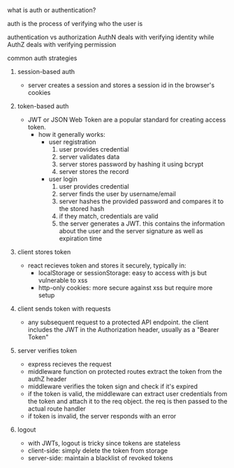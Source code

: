 what is auth or authentication?

auth is the process of verifying who the user is

authentication vs authorization
AuthN deals with verifying identity while AuthZ deals with verifying permission

common auth strategies

1. session-based auth
    - server creates a session and stores a session id in the browser's cookies

2. token-based auth
    - JWT or JSON Web Token are a popular standard for creating access token.
        - how it generally works:
            - user registration
                1. user provides credential
                2. server validates data
                3. server stores password by hashing it using bcrypt
                4. server stores the record
            - user login
                1. user provides credential
                2. server finds the user by username/email
                3. server hashes the provided password and compares it to the stored hash
                4. if they match, credentials are valid
                5. the server generates a JWT. this contains the information about the user and the server signature as well as expiration time

3. client stores token
    - react recieves token and stores it securely, typically in:
        - localStorage or sessionStorage: easy to access with js but vulnerable to xss
        - http-only cookies: more secure against xss but require more setup

4. client sends token with requests
    - any subsequent request to a protected API endpoint. the client includes the JWT in the Authorization header, usually as a "Bearer Token"

5. server verifies token
    - express recieves the request
    - middleware function on protected routes extract the token from the authZ header 
    - middleware verifies the token sign and check if it's expired
    - if the token is valid, the middleware can extract user credentials from the token and attach it to the req object. the req is then passed to the actual route handler
    - if token is invalid, the server responds with an error

6. logout
    - with JWTs, logout is tricky since tokens are stateless
    - client-side: simply delete the token from storage
    - server-side: maintain a blacklist of revoked tokens

    